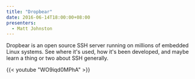 ```yaml
---
title: "Dropbear"
date: 2016-06-14T18:00:00+08:00
presenters:
  - Matt Johnston
---
```


Dropbear is an open source SSH server running on millions of embedded
Linux systems. See where it's used, how it's been developed, and maybe
learn a thing or two about SSH generally.
<!--more-->

{{< youtube "WO9iqd0MPhA" >}}
